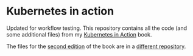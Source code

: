 # Kubernetes in action
Updated for workflow testing.
This repository contains all the code (and some additional files) from my [Kubernetes in Action](http://manning.com/books/kubernetes-in-action?) book.

The files for the [second edition](http://kubernetes-in-action.com/second-edition) of the book are in a [different repository](http://github.com/luksa/kubernetes-in-action-2nd-edition).
